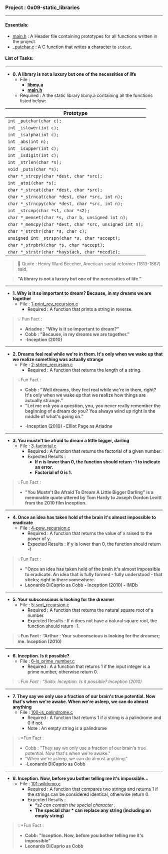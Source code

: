 <h3>Project : 0x09-static_libraries</h3>
<hr>

<h4>Essentials:</h4>

* [main.h](./main.h) : A Header file containing prototypes for all functions written in the project.
* [_putchar.c](./_putchar.c) : A C function that writes a character to `stdout`.

<h4>List of Tasks:</h4>
<hr>

* **0. A library is not a luxury but one of the necessities of life**
  * File : 
    * **[libmy.a](./libmy.a)**
    * **[main.h](./main.h)**
  * Required : A the static library libmy.a containing all the functions listed below:
    
| Prototype                                                   |
| ------------------------------------------------------------|
| `int _putchar(char c);`                                     |
| `int _islower(int c);`                                      |
| `int _isalpha(int c);`                                      |
| `int _abs(int n);`                                          |
| `int _isupper(int c);`                                      |
| `int _isdigit(int c);`                                      |
| `int _strlen(char *s);`                                     |
| `void _puts(char *s);`                                      |
| `char *_strcpy(char *dest, char *src);`                     |
| `int _atoi(char *s);`                                       |
| `char *_strcat(char *dest, char *src);`                     |
| `char *_strncat(char *dest, char *src, int n);`             |
| `char *_strncpy(char *dest, char *src, int n);`             |
| `int _strcmp(char *s1, char *s2);`                          |
| `char *_memset(char *s, char b, unsigned int n);`           |
| `char *_memcpy(char *dest, char *src, unsigned int n);`     |
| `char *_strchr(char *s, char c);`                           |
| `unsigned int _strspn(char *s, char *accept);`              |
| `char *_strpbrk(char *s, char *accept);`                    |
| `char *_strstr(char *haystack, char *needle);`              |

> 💬 Quote : 
> Henry Ward Beecher, American social reformer (1813-1887) said, 

> **"A library is not a luxury but one of the necessities of life."**


<hr>

* **1. Why is it so important to dream? Because, in my dreams we are together**
  * File : [1-print_rev_recursion.c](./1-print_rev_recursion.c)
    * Required : A function that prints a string in reverse.
   
> 💡 Fun Fact : 
> - **Ariadne : "Why is it so important to dream?"**
> - **Cobb : "Because, in my dreams we are together."**
> - -**Inception (2010)**
<hr>
  
* **2. Dreams feel real while we're in them. It's only when we wake up that we realize something was actually strange**
  * File : [2-strlen_recursion.c](./2-strlen_recursion.c)
    * Required : A function that returns the length of a string.

> 💡Fun Fact :
> * **Cobb : "Well dreams, they feel real while we're in them, right? It's only when we wake up that we realize how things are actually strange."**
> * **"Let me ask you a question, you, you never really remember the beginning of a dream do you? You always wind up right in the middle of what's going on."**
> - -**Inception (2010) - Elliot Page as Ariadne**
<hr>
  
* **3. You mustn't be afraid to dream a little bigger, darling**
  * File : [3-factorial.c](./3-factorial.c)
    * Required : A function that returns the factorial of a given number.
    * Expected Results : 
      * **If n is lower than 0, the function should return -1 to indicate an error.**
      * **Factorial of 0 is 1.**

> 💡Fun Fact :
> * **"You Mustn't Be Afraid To Dream A Little Bigger Darling" is a memorable quote uttered by Tom Hardy to Joseph Gordon Levitt from the 2010 film Inception.**
<hr>

* **4. Once an idea has taken hold of the brain it's almost impossible to eradicate**
  * File : [4-pow_recursion.c](./4-pow_recursion.c)
    * Required : A function that returns the value of x raised to the power of y.
    * Expected Results : If y is lower than 0, the function should return -1

> 💡Fun Fact : 
> * **"Once an idea has taken hold of the brain it's almost impossible to eradicate. An idea that is fully formed - fully understood - that sticks; right in there somewhere.**
>* **Leonardo DiCaprio as Cobb - Inception (2010) - IMDb**

<hr>
  
* **5. Your subconscious is looking for the dreamer**
  * File : [5-sqrt_recursion.c](./5-sqrt_recursion.c)
    * Required : A function that returns the natural square root of a number.
    * Expected Results : If n does not have a natural square root, the function should return -1.

> 💡**Fun Fact : “Arthur : Your subconscious is looking for the dreamer; me. Inception (2010)**

<hr>

* **6. Inception. Is it possible?**
  * File : [6-is_prime_number.c](./6-is_prime_number.c)
    * Required : A  a function that returns 1 if the input integer is a prime number, otherwise return 0.

>💡*Fun Fact : “Saito: Inception. Is it possible? Inception (2010)*

<hr>

* **7. They say we only use a fraction of our brain's true potential. Now that's when we're awake. When we're asleep, we can do almost anything**
  * File : [100-is_palindrome.c](./100-is_palindrome.c)
    * Required : A function that returns 1 if a string is a palindrome and 0 if not.
    * Note : An empty string is a palindrome

> 💡*Fun Fact :
> - Cobb : "They say we only use a fraction of our brain's true potential. Now that's when we're awake."
> - "When we're asleep, we can do almost anything."
> - -**Leonardo DiCaprio as Cobb**
<hr>
  
* **8. Inception. Now, before you bother telling me it's impossible...**
  * File : [101-wildcmp.c](./101-wildcmp.c)
    * Required : A function that compares two strings and returns 1 if the strings can be considered identical, otherwise return 0.
    * Expected Results : 
      * **s2 can contain the special character *.**
      * **The special char * can replace any string (including an empty string)**
  
> 💡*Fun Fact : 
> - **Cobb: "Inception. Now, before you bother telling me it's impossible"**
> - **Leonardo DiCaprio as Cobb**


